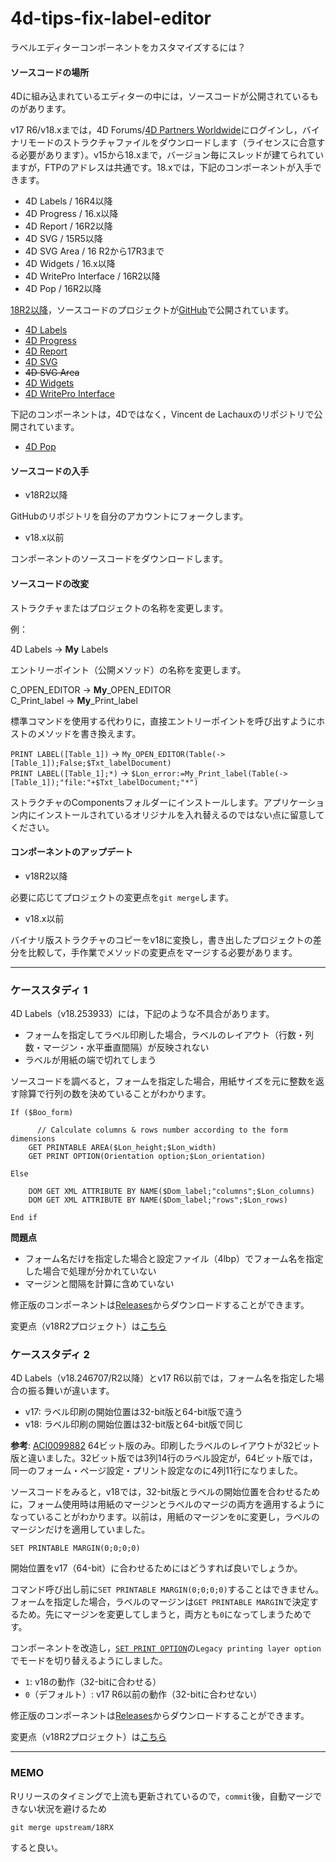 # 4d-tips-fix-label-editor
ラベルエディターコンポーネントをカスタマイズするには？

#### ソースコードの場所

4Dに組み込まれているエディターの中には，ソースコードが公開されているものがあります。

v17 R6/v18.xまでは，4D Forums/[4D Partners Worldwide](https://forums.4d.com/List_Message/JP:0/0/2/1/1/1/17350595/0/0/1/-1/0/0/0/0/0/0)にログインし，バイナリモードのストラクチャファイルをダウンロードします（ライセンスに合意する必要があります）。v15から18.xまで，バージョン毎にスレッドが建てられていますが，FTPのアドレスは共通です。18.xでは，下記のコンポーネントが入手できます。

* 4D Labels / 16R4以降
* 4D Progress / 16.x以降
* 4D Report / 16R2以降
* 4D SVG / 15R5以降
* 4D SVG Area / 16 R2から17R3まで
* 4D Widgets / 16.x以降
* 4D WritePro Interface / 16R2以降
* 4D Pop / 16R2以降

[18R2以降](https://blog.4d.com/news-flash-4d-components-available-on-github/)，ソースコードのプロジェクトが[GitHub](https://github.com/4d/)で公開されています。

* [4D Labels](https://github.com/4d/4D-Labels)
* [4D Progress](https://github.com/4d/4D-Progress)
* [4D Report](https://github.com/4d/4D-Report)
* [4D SVG](https://github.com/4d/4D-SVG)
* ~~4D SVG Area~~
* [4D Widgets](https://github.com/4d/4D-Widgets)
* [4D WritePro Interface](https://github.com/4d/4D-WritePro-Interface)

下記のコンポーネントは，4Dではなく，Vincent de Lachauxのリポジトリで公開されています。

* [4D Pop](https://github.com/vdelachaux/4DPop)

#### ソースコードの入手

* v18R2以降

GitHubのリポジトリを自分のアカウントにフォークします。

* v18.x以前

コンポーネントのソースコードをダウンロードします。

#### ソースコードの改変

ストラクチャまたはプロジェクトの名称を変更します。

例：

4D Labels → **My** Labels

エントリーポイント（公開メソッド）の名称を変更します。

C_OPEN_EDITOR  → **My**_OPEN_EDITOR  
C_Print_label  → **My**_Print_label  

標準コマンドを使用する代わりに，直接エントリーポイントを呼び出すようにホストのメソッドを書き換えます。

``PRINT LABEL([Table_1])`` → ``My_OPEN_EDITOR(Table(->[Table_1]);False;$Txt_labelDocument)``  
``PRINT LABEL([Table_1];*)`` → ``$Lon_error:=My_Print_label(Table(->[Table_1]);"file:"+$Txt_labelDocument;"*")``  

ストラクチャのComponentsフォルダーにインストールします。アプリケーション内にインストールされているオリジナルを入れ替えるのではない点に留意してください。

#### コンポーネントのアップデート

* v18R2以降

必要に応じてプロジェクトの変更点を``git merge``します。

* v18.x以前

バイナリ版ストラクチャのコピーをv18に変換し，書き出したプロジェクトの差分を比較して，手作業でメソッドの変更点をマージする必要があります。

---

### ケーススタディ 1

4D Labels（v18.253933）には，下記のような不具合があります。

* フォームを指定してラベル印刷した場合，ラベルのレイアウト（行数・列数・マージン・水平垂直間隔）が反映されない
* ラベルが用紙の端で切れてしまう

ソースコードを調べると，フォームを指定した場合，用紙サイズを元に整数を返す除算で行列の数を決めていることがわかります。

```4d
If ($Boo_form)
	
	  // Calculate columns & rows number according to the form dimensions
	GET PRINTABLE AREA($Lon_height;$Lon_width)
	GET PRINT OPTION(Orientation option;$Lon_orientation)

Else

	DOM GET XML ATTRIBUTE BY NAME($Dom_label;"columns";$Lon_columns)
	DOM GET XML ATTRIBUTE BY NAME($Dom_label;"rows";$Lon_rows)

End if 
```

**問題点**

* フォーム名だけを指定した場合と設定ファイル（4lbp）でフォーム名を指定した場合で処理が分かれていない
* マージンと間隔を計算に含めていない

修正版のコンポーネントは[Releases](https://github.com/4D-JP/4d-tips-fix-label-editor/releases/tag/0.1.2)からダウンロードすることができます。

変更点（v18R2プロジェクト）は[こちら](https://github.com/4d/4D-Labels/compare/18RX...4D-JP:18RX)

### ケーススタディ 2

4D Labels（v18.246707/R2以降）とv17 R6以前では，フォーム名を指定した場合の振る舞いが違います。

* v17: ラベル印刷の開始位置は32-bit版と64-bit版で違う
* v18: ラベル印刷の開始位置は32-bit版と64-bit版で同じ

**参考**:
[ACI0099882](https://github.com/4D-JP/4D-jp.github.io/blob/master/_posts/2020-01-16-release-note-version-18.md) 64ビット版のみ。印刷したラベルのレイアウトが32ビット版と違いました。32ビット版では3列14行のラベル設定が，64ビット版では，同一のフォーム・ページ設定・プリント設定なのに4列11行になりました。

ソースコードをみると，v18では，32-bit版とラベルの開始位置を合わせるために，フォーム使用時は用紙のマージンとラベルのマージの両方を適用するようになっていることがわかります。以前は，用紙のマージンを``0``に変更し，ラベルのマージンだけを適用していました。

```4d
SET PRINTABLE MARGIN(0;0;0;0)
```

開始位置をv17（64-bit）に合わせるためにはどうすれば良いでしょうか。

コマンド呼び出し前に``SET PRINTABLE MARGIN(0;0;0;0)``することはできません。フォームを指定した場合，ラベルのマージンは``GET PRINTABLE MARGIN``で決定するため。先にマージンを変更してしまうと，両方とも``0``になってしまうためです。

コンポーネントを改造し，[``SET PRINT OPTION``](https://doc.4d.com/4Dv18/4D/18/GET-PRINT-OPTION.301-4505802.ja.html)の``Legacy printing layer option``でモードを切り替えるようにしました。

* ``1``: v18の動作（32-bitに合わせる）
* ``0``（デフォルト）: v17 R6以前の動作（32-bitに合わせない）

修正版のコンポーネントは[Releases](https://github.com/4D-JP/4d-tips-fix-label-editor/releases/tag/0.1.3)からダウンロードすることができます。

変更点（v18R2プロジェクト）は[こちら](https://github.com/4d/4D-Labels/compare/18RX...4D-JP:18RX)

---

### MEMO

Rリリースのタイミングで上流も更新されているので，``commit``後，自動マージできない状況を避けるため

```
git merge upstream/18RX
```

すると良い。
